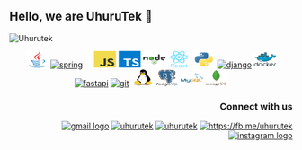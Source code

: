 ## Hello, we are UhuruTek 👋

 


<img src="https://uhurutek.com/uchat-widget/LinkedIn_Cover_Photo.png" alt="Uhurutek">
<p align="center">
    <a href="https://www.java.com" target="_blank" rel="noreferrer" title="Java"><img src="https://raw.githubusercontent.com/devicons/devicon/master/icons/java/java-original.svg" alt="java" width="40" height="30"/></a>
    <a href="https://spring.io/" target="_blank" rel="noreferrer" title="Spring"><img src="https://www.vectorlogo.zone/logos/springio/springio-icon.svg" alt="spring" width="40" height="30"/></a>
    <span style="margin-right: 16px;"></span>
    <a href="https://developer.mozilla.org/en-US/docs/Web/JavaScript" target="_blank" rel="noreferrer" title="JavaScript"><img src="https://raw.githubusercontent.com/devicons/devicon/master/icons/javascript/javascript-original.svg" alt="javascript" width="40" height="30"/></a>
    <a href="https://www.typescriptlang.org/" target="_blank" rel="noreferrer" title="TypeScript"><img src="https://raw.githubusercontent.com/devicons/devicon/master/icons/typescript/typescript-original.svg" alt="typescript" width="40" height="30"/></a>
    <a href="https://nodejs.org" target="_blank" rel="noreferrer" title="Node.js"><img src="https://raw.githubusercontent.com/devicons/devicon/master/icons/nodejs/nodejs-original-wordmark.svg" alt="nodejs" width="40" height="30"/></a>
    <a href="https://reactjs.org/" target="_blank" rel="noreferrer" title="React"><img src="https://raw.githubusercontent.com/devicons/devicon/master/icons/react/react-original-wordmark.svg" alt="react" width="40" height="30"/></a>
    <a href="https://www.python.org" target="_blank" rel="noreferrer" title="Python"><img src="https://raw.githubusercontent.com/devicons/devicon/master/icons/python/python-original.svg" alt="python" width="40" height="30"/></a>
    <a href="https://www.djangoproject.com/" target="_blank" rel="noreferrer" title="Django"><img src="https://cdn.worldvectorlogo.com/logos/django.svg" alt="django" width="40" height="30"/></a>
    <a href="https://www.docker.com/" target="_blank" rel="noreferrer" title="Docker"><img src="https://raw.githubusercontent.com/devicons/devicon/master/icons/docker/docker-original-wordmark.svg" alt="docker" width="40" height="30"/></a>
    <a href="https://fastapi.tiangolo.com/" target="_blank" rel="noreferrer" title="FastAPI"><img src="https://cdn.worldvectorlogo.com/logos/fastapi-1.svg" alt="fastapi" width="40" height="30"/></a>
    <a href="https://git-scm.com/" target="_blank" rel="noreferrer" title="Git"><img src="https://www.vectorlogo.zone/logos/git-scm/git-scm-icon.svg" alt="git" width="40" height="30"/></a>
    <a href="https://www.linux.org/" target="_blank" rel="noreferrer" title="Linux"><img src="https://raw.githubusercontent.com/devicons/devicon/master/icons/linux/linux-original.svg" alt="linux" width="40" height="30"/></a>
    <a href="https://www.postgresql.org" target="_blank" rel="noreferrer" title="PostgreSQL"><img src="https://raw.githubusercontent.com/devicons/devicon/master/icons/postgresql/postgresql-original-wordmark.svg" alt="postgresql" width="40" height="30"/></a>
    <a href="https://www.mysql.com/" target="_blank" rel="noreferrer" title="MySQL"><img src="https://raw.githubusercontent.com/devicons/devicon/master/icons/mysql/mysql-original-wordmark.svg" alt="mysql" width="40" height="30"/></a>
    <a href="https://www.mongodb.com/" target="_blank" rel="noreferrer" title="MongoDB"><img src="https://raw.githubusercontent.com/devicons/devicon/master/icons/mongodb/mongodb-original-wordmark.svg" alt="mongodb" width="40" height="30"/></a>
</p>
<div align="right"> <h3>Connect with us</h3>
     <a href="mailto:hello@uhurutek.com" target="_blank">
        <img src="https://raw.githubusercontent.com/maurodesouza/profile-readme-generator/master/src/assets/icons/social/gmail/default.svg" alt="gmail logo" width="40" height="30"/></a>
    <a href="https://www.linkedin.com/company/uhurutek" target="_blank">
        <img src="https://raw.githubusercontent.com/maurodesouza/profile-readme-generator/master/src/assets/icons/social/linkedin/default.svg" alt="uhurutek" width="40" height="30"/></a>
    <a href="https://twitter.com/uhurutek" target="_blank">
        <img src="https://raw.githubusercontent.com/rahuldkjain/github-profile-readme-generator/master/src/images/icons/Social/twitter.svg" alt="uhurutek" width="40" height="30"/></a>
    <a href="https://fb.me/uhurutek" target="_blank">
        <img src="https://raw.githubusercontent.com/rahuldkjain/github-profile-readme-generator/master/src/images/icons/Social/facebook.svg" alt="https://fb.me/uhurutek" width="40" height="30"/></a>
    <a href="https://instagram.com/uhurutek" target="_blank">
        <img src="https://raw.githubusercontent.com/maurodesouza/profile-readme-generator/master/src/assets/icons/social/instagram/default.svg" alt="instagram logo" width="40" height="30"/></a>
</div>
 

